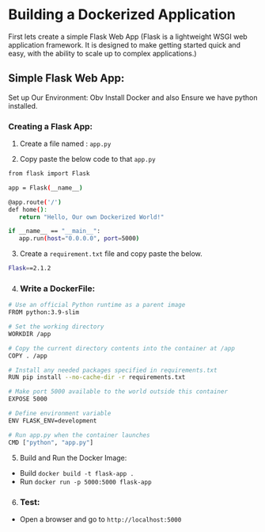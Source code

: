 # Building a Dockerized Application
First lets create a simple Flask Web App (Flask is a lightweight WSGI web application framework. It is designed to make getting started quick and easy, with the ability to scale up to complex applications.)

## Simple Flask Web App:
Set up Our Environment: Obv Install Docker and also Ensure we have python installed. 

### Creating a Flask App:
1) Create a file named : `app.py`  

2) Copy paste the below code to that `app.py`

 ```sh 
from flask import Flask

app = Flask(__name__)

@app.route('/')
def home():
    return "Hello, Our own Dockerized World!"

if __name__ == "__main__":
    app.run(host="0.0.0.0", port=5000)

```

3) Create a `requirement.txt` file and copy paste the below.
```sh
Flask==2.1.2
``` 
4) ### Write a DockerFile:

```sh
# Use an official Python runtime as a parent image
FROM python:3.9-slim

# Set the working directory
WORKDIR /app

# Copy the current directory contents into the container at /app
COPY . /app

# Install any needed packages specified in requirements.txt
RUN pip install --no-cache-dir -r requirements.txt

# Make port 5000 available to the world outside this container
EXPOSE 5000

# Define environment variable
ENV FLASK_ENV=development

# Run app.py when the container launches
CMD ["python", "app.py"]

```
5) Build and Run the Docker Image:
- Build `docker build -t flask-app .`
- Run `docker run -p 5000:5000 flask-app`

6) ### Test: 
- Open a browser and go to `http://localhost:5000`